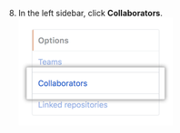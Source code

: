 8. In the left sidebar, click **Collaborators**.
 ![Collaborators menu option in left sidebar](/assets/images/help/projects/project-board-collaborator-setting.png)
